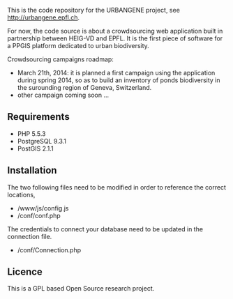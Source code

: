 This is the code repository for the URBANGENE project, see http://urbangene.epfl.ch. 

For now, the code source is about a crowdsourcing web application built in partnership between HEIG-VD and EPFL. It is the first piece of software for a PPGIS platform dedicated to urban biodiversity. 

Crowdsourcing campaigns roadmap:
- March 21th, 2014: it is planned a first campaign using the application during spring 2014, so as to build an inventory of ponds biodiversity in the surounding region of Geneva, Switzerland.
- other campaign coming soon ...

## Requirements ##

- PHP 5.5.3
- PostgreSQL 9.3.1
- PostGIS 2.1.1

## Installation ##

The two following files need to be modified in order to reference the correct locations,

- /www/js/config.js
- /conf/conf.php

The credentials to connect your database need to be updated in the connection file.

- /conf/Connection.php

## Licence ##

This is a GPL based Open Source research project.
